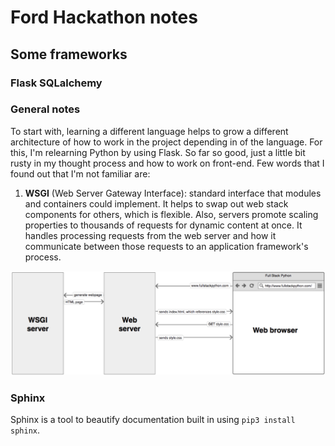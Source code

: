 # Ford Hackathon notes

## Some frameworks

### Flask SQLalchemy

### General notes

To start with, learning a different language helps to grow a different architecture of how to work in the project depending in of the language. For this, I'm relearning Python by using Flask. So far so good, just a little bit rusty in my thought process and how to work on front-end. Few words that I found out that I'm not familiar are:

1. **WSGI** (Web Server Gateway Interface): standard interface that modules and containers could implement. It helps to swap out web stack components for others, which is flexible. Also, servers promote scaling properties to thousands of requests for dynamic content at once. It handles processing requests from the web server and how it communicate between those requests to an application framework's process.

![WSGI](WSGI.png)

### Sphinx

Sphinx is a tool to beautify documentation built in using `pip3 install sphinx`.
